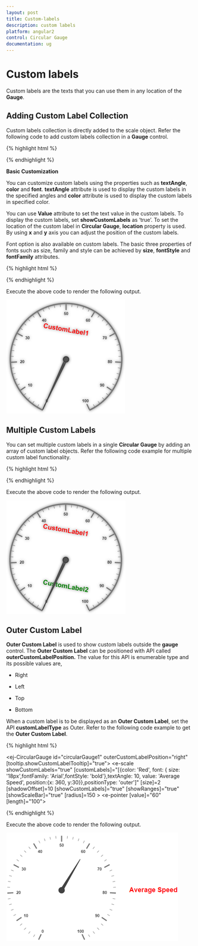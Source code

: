 ```yaml
---
layout: post
title: Custom-labels
description: custom labels
platform: angular2
control: Circular Gauge
documentation: ug
---
```


# Custom labels

Custom labels are the texts that you can use them in any location of the **Gauge**.

## Adding Custom Label Collection

Custom labels collection is directly added to the scale object. Refer the following code to add custom labels collection in a **Gauge** control.

{% highlight html %}

 <ej-CircularGauge id="circularGauge1">
     <e-scales>
          <e-scale showCustomLabels="true" [customLabels]="[{color: 'Red', value: 'KM / H', 
                                                              position:{x: 170, y:220}}]">
          </e-scale>
       </e-scales>
  </ej-CircularGauge>

{% endhighlight %}

**Basic Customization**

You can customize custom labels using the properties such as **textAngle**, **color** and **font**. **textAngle** attribute is used to display the custom labels in the specified angles and **color** attribute is used to display the custom labels in specified color. 

You can use **Value** attribute to set the text value in the custom labels. To display the custom labels, set **showCustomLabels** as ‘true’. To set the location of the custom label in **Circular Gauge**, **location** property is used. By using **x** and **y** axis you can adjust the position of the custom labels.

Font option is also available on  custom labels. The basic three properties of fonts such as size, family and style can be achieved by **size**, **fontStyle** and **fontFamily** attributes. 

{% highlight html %}

 <ej-CircularGauge id="circularGauge1">
     <e-scales>
          <e-scale showCustomLabels="true" [customLabels]="[{color: 'Red', font:
           { size: '18px',fontFamily: 'Arial',fontStyle: 'bold'} textAngle: 10, 
           value: 'CustomLabel1', position:{x: 170, y:220}}]" [size]=2 [shadowOffset]=10
            [showCustomLabels]="true" [showRanges]="true" [showScaleBar]="true" [radius]=150 >
          </e-scale>
    </e-scales>
</ej-CircularGauge>

{% endhighlight %}


Execute the above code to render the following output.

![](Custom-labels_images/Custom-labels_img1.png)

## Multiple Custom Labels

You can set multiple custom labels in a single **Circular Gauge** by adding an array of custom label objects. Refer the following code example for multiple custom label functionality.

{% highlight html %}

 <ej-CircularGauge id="circularGauge1">
     <e-scales>
          <e-scale showCustomLabels="true" [customLabels]="[{color: 'Red', font: 
           { size: '18px',fontFamily: 'Arial',fontStyle: 'bold'},textAngle: 10,
           value: 'CustomLabel1', position:{x: 180, y:100}}, {color: 'Red', 
           font: { size: '18px',fontFamily: 'Arial',fontStyle: 'bold'}, textAngle: 10, 
           value: 'CustomLabel2', position:{x: 180, y:250}}]"                         
           [size]=2 [shadowOffset]=10 [showCustomLabels]="true" [showRanges]="true" 
           [showScaleBar]="true" [radius]=150 >
        </e-scale>
    </e-scales>
  </ej-CircularGauge>

{% endhighlight %}

Execute the above code to render the following output.

![](Custom-labels_images/Custom-labels_img2.png)

## Outer Custom Label

**Outer Custom Label** is used to show custom labels outside the **gauge** control. The **Outer Custom Label** can be positioned with API called **outerCustomLabelPosition.** The value for this API is enumerable type and its possible values are,

* Right

* Left

* Top

* Bottom

When a custom label is to be displayed as an **Outer Custom Label**, set the API **customLabelType** as Outer. Refer to the following code example to get the **Outer Custom Label**.


{% highlight html %}

 <ej-CircularGauge id="circularGauge1" outerCustomLabelPosition="right" [tooltip.showCustomLabelTooltip]="true">
     <e-scales>
          <e-scale showCustomLabels="true" [customLabels]="[{color: 'Red', font: { 
              size: '18px',fontFamily: 'Arial',fontStyle: 'bold'},textAngle: 10, 
              value: 'Average Speed', position:{x: 360, y:30}},positionType: 'outer']" 
              [size]=2 [shadowOffset]=10 [showCustomLabels]="true" [showRanges]="true" 
              [showScaleBar]="true" [radius]=150 >
            <e-pointers>
                <e-pointer [value]="60" [length]="100">
                </e-pointer>
            </e-pointers>
          </e-scale>
       </e-scales>
  </ej-CircularGauge>

{% endhighlight %}


Execute the above code to render the following output.

![](Custom-labels_images/Custom-labels_img3.png)

